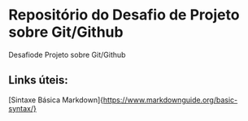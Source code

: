 # Repositório do Desafio de Projeto sobre Git/Github
Desafiode Projeto sobre Git/Github

## Links úteis:
[Sintaxe Básica Markdown]{https://www.markdownguide.org/basic-syntax/}
